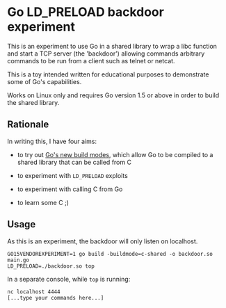 # Go LD_PRELOAD backdoor experiment

This is an experiment to use Go in a shared library to wrap a libc function
and start a TCP server (the 'backdoor') allowing commands arbitrary commands to
be run from a client such as telnet or netcat.

This is a toy intended written for educational purposes to demonstrate some of
Go's capabilities.

Works on Linux only and requires Go version 1.5 or above in order to build the
shared library.

## Rationale

In writing this, I have four aims:

- to try out [Go's new build modes][], which allow Go to be compiled to a
  shared library that can be called from C

- to experiment with `LD_PRELOAD` exploits

- to experiment with calling C from Go

- to learn some C ;)

[Go's new build modes]: https://docs.google.com/document/d/1nr-TQHw_er6GOQRsF6T43GGhFDelrAP0NqSS_00RgZQ

## Usage

As this is an experiment, the backdoor will only listen on localhost.

    GO15VENDOREXPERIMENT=1 go build -buildmode=c-shared -o backdoor.so main.go
    LD_PRELOAD=./backdoor.so top

In a separate console, while `top` is running:

    nc localhost 4444
    [...type your commands here...]
